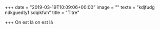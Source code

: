 +++
date = "2019-03-19T10:09:06+00:00"
image = ""
texte = "kdjfudg ndkguedtyf sdqikfuh"
title = "Titre"

+++
On est là on est là